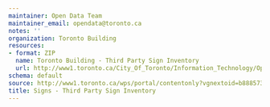 ```yaml
---
maintainer: Open Data Team
maintainer_email: opendata@toronto.ca
notes: ''
organization: Toronto Building
resources:
- format: ZIP
  name: Toronto Building - Third Party Sign Inventory
  url: http://www1.toronto.ca/City_Of_Toronto/Information_Technology/Open_Data/Data_Sets/Assets/Files/Toronto_Building_-_Third_Party_Sign_Inventory.zip
schema: default
source: http://www1.toronto.ca/wps/portal/contentonly?vgnextoid=b8885730eb935310VgnVCM1000003dd60f89RCRD&vgnextchannel=1a66e03bb8d1e310VgnVCM10000071d60f89RCRD
title: Signs - Third Party Sign Inventory
---
```

